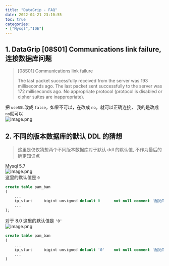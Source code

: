 ```yaml
---
title: "DataGrip - FAQ"
date: 2022-04-21 23:10:55
toc: true
categories:
- ["Mysql","IDE"]
---
```


## 1. DataGrip [08S01] Communications link failure, 连接数据库问题
> [08S01]
> 	Communications link failure
> 
> 	The last packet successfully received from the server was 193 milliseconds ago.  The last packet sent successfully to the server was 172 milliseconds ago.
> No appropriate protocol (protocol is disabled or cipher suites are inappropriate).

把 `useSSL`改成 `false`，如果不可以，在改成 `no`，就可以正确连接， 我的是改成 `no`就可以<br />![image.png](https://file.wulicode.com/yuque/202208/04/14/4906BkZdtwbr.png?x-oss-process=image/resize,h_587)


## 2. 不同的版本数据库的默认 DDL 的猜想
> 这里是仅仅猜想两个不同版本数据库对于默认  ddl 的默认值, 不作为最后的确定知识点

Mysql 5.7<br />![image.png](https://file.wulicode.com/yuque/202210/02/17/2511llnIJ38w.png?x-oss-process=image/resize,h_274)<br />这里的默认值是 `0`
```sql
create table pam_ban
(
    ...
    ip_start     bigint unsigned default 0      not null comment '起始IP',
    ...
);
```
对于 8.0 这里的默认值是 `'0'`<br />![image.png](https://file.wulicode.com/yuque/202210/02/17/2511IhtICtOy.png?x-oss-process=image/resize,h_275)
```sql
create table pam_ban
(
    ...
    ip_start     bigint unsigned default '0'    not null comment '起始IP',
    ...
)
```

